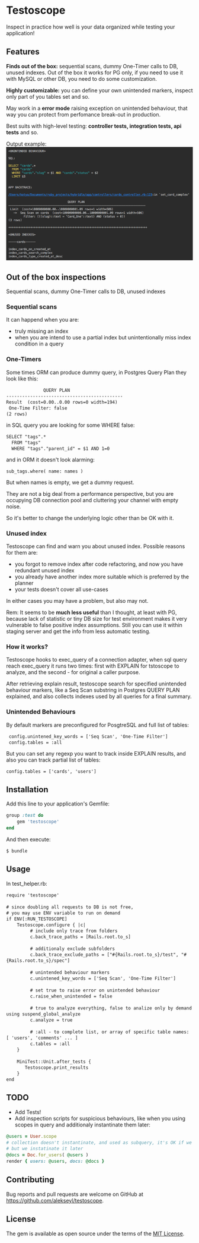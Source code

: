 # Testoscope

Inspect in practice how well is your data organized while testing your application! 

## Features
**Finds out of the box:** sequential scans, dummy One-Timer calls to DB, unused indexes. Out of the box it works for PG only, if you need to use it with MySQL or other DB, you need to do some customization.

**Highly customizable:** you can define your own unintended markers, inspect only part of you tables set and so.

May work in a **error mode** raising exception on unintended behaviour, 
that way you can protect from perfomance break-out in production. 

Best suits with high-level testing: **controller tests, integration tests, api tests** and so. 

Output example: 
![alt text](https://github.com/alekseyl/testoscope/raw/master/results.png "results")

## Out of the box inspections
Sequential scans, dummy One-Timer calls to DB, unused indexes

### Sequential scans 
It can happend when you are:
* truly missing an index
* when you are intend to use a partial index but unintentionally miss index condition in a query 

### One-Timers 
Some times ORM can produce dummy query, in Postgres Query Plan they look like this:
 
                  QUERY PLAN
    --------------------------------------------
    Result  (cost=0.00..0.00 rows=0 width=194)
     One-Time Filter: false
    (2 rows)

in SQL query you are looking for some WHERE false:

    SELECT "tags".* 
      FROM "tags" 
      WHERE "tags"."parent_id" = $1 AND 1=0
      
and in ORM it doesn't look alarming:

    sub_tags.where( name: names )
  
But when names is empty, we get a dummy request.

They are not a big deal from a performance perspective, 
but you are occupying DB connection pool and cluttering your channel with empty noise.

So it's better to change the underlying logic other than be OK with it. 

### Unused index

Testoscope can find and warn you about unused index. Possible reasons 
for them are:
* you forgot to remove index after code refactoring, and now you have redundant unused index
* you already have another index more suitable which is preferred by the planner 
* your tests doesn't cover all use-cases 

In either cases you may have a problem, but also may not. 

Rem: It seems to be **much less useful** than I thought, at least with PG, because lack of statistic or tiny DB size for test environment makes it very vulnerable to false positive index assumptions. Still you can use it within staging server and get the info from less automatic testing.

### How it works? 
Testoscope hooks to exec_query of a connection adapter, 
when sql query reach exec_query it runs two times: 
first with EXPLAIN for tstoscope to analyze, 
and the second - for original a caller purpose.

After retrieving explain result, testoscope search for specified unintended behaviour markers, 
like a Seq Scan substring in Postgres QUERY PLAN explained, and also collects indexes used by all queries for a final summary.

### Unintended Behaviours
By default markers are preconfigured for PosgtreSQL and full list of tables:
        
     config.unintened_key_words = ['Seq Scan', 'One-Time Filter']
     config.tables = :all

But you can set any regexp you want to track inside EXPLAIN results, 
and also you can track partial list of tables:
    
    config.tables = ['cards', 'users']
  

## Installation

Add this line to your application's Gemfile:

```ruby
group :test do 
    gem 'testoscope'
end

```

And then execute:

    $ bundle
    
## Usage

In test_helper.rb:

    require 'testoscope'
    
    # since doubling all requests to DB is not free, 
    # you may use ENV variable to run on demand 
    if ENV[:RUN_TESTOSCOPE]
        Testoscope.configure { |c| 
             # include only trace from folders
             c.back_trace_paths = [Rails.root.to_s]
             
             # additionaly exclude subfolders 
             c.back_trace_exclude_paths = ["#{Rails.root.to_s}/test", "#{Rails.root.to_s}/spec"]
             
             # unintended behaviour markers
             c.unintened_key_words = ['Seq Scan', 'One-Time Filter']
             
             # set true to raise error on unintended behaviour 
             c.raise_when_unintended = false
             
             # true to analyze everything, false to analize only by demand using suspend_global_analyze
             c.analyze = true
             
             # :all - to complete list, or array of specific table names: [ 'users', 'comments' ... ] 
             c.tables = :all
        }
        
        MiniTest::Unit.after_tests {
           Testoscope.print_results
        }
    end 

## TODO
* Add Tests!
* Add inspection scripts for suspicious behaviours, like when you using scopes in query and 
additionaly instantinate them later:
```ruby
@users = User.scope
# collection doesn't instantinate, and used as subquery, it's OK if we don;t need instatination, 
# but we instatinate it later 
@docs = Doc.for_users( @users )
render { users: @users, docs: @docs }
```

## Contributing

Bug reports and pull requests are welcome on GitHub at https://github.com/alekseyl/testoscope.

## License

The gem is available as open source under the terms of the [MIT License](https://opensource.org/licenses/MIT).
